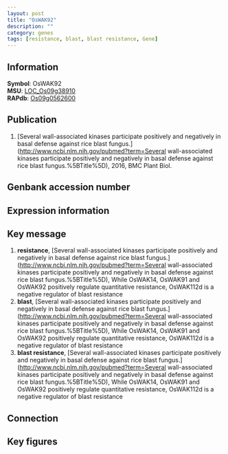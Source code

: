 ```yaml
---
layout: post
title: "OsWAK92"
description: ""
category: genes
tags: [resistance, blast, blast resistance, Gene]
---
```


## Information
__Symbol__: OsWAK92  
__MSU__: [LOC_Os09g38910](http://rice.plantbiology.msu.edu/cgi-bin/ORF_infopage.cgi?orf=LOC_Os09g38910)  
__RAPdb__: [Os09g0562600](http://rapdb.dna.affrc.go.jp/viewer/gbrowse_details/irgsp1?name=Os09g0562600)  

## Publication
1. [Several wall-associated kinases participate positively and negatively in basal defense against rice blast fungus.](http://www.ncbi.nlm.nih.gov/pubmed?term=Several wall-associated kinases participate positively and negatively in basal defense against rice blast fungus.%5BTitle%5D), 2016, BMC Plant Biol.

## Genbank accession number

## Expression information

## Key message
1. __resistance__, [Several wall-associated kinases participate positively and negatively in basal defense against rice blast fungus.](http://www.ncbi.nlm.nih.gov/pubmed?term=Several wall-associated kinases participate positively and negatively in basal defense against rice blast fungus.%5BTitle%5D),  While OsWAK14, OsWAK91 and OsWAK92 positively regulate quantitative resistance, OsWAK112d is a negative regulator of blast resistance
2. __blast__, [Several wall-associated kinases participate positively and negatively in basal defense against rice blast fungus.](http://www.ncbi.nlm.nih.gov/pubmed?term=Several wall-associated kinases participate positively and negatively in basal defense against rice blast fungus.%5BTitle%5D),  While OsWAK14, OsWAK91 and OsWAK92 positively regulate quantitative resistance, OsWAK112d is a negative regulator of blast resistance
3. __blast resistance__, [Several wall-associated kinases participate positively and negatively in basal defense against rice blast fungus.](http://www.ncbi.nlm.nih.gov/pubmed?term=Several wall-associated kinases participate positively and negatively in basal defense against rice blast fungus.%5BTitle%5D),  While OsWAK14, OsWAK91 and OsWAK92 positively regulate quantitative resistance, OsWAK112d is a negative regulator of blast resistance

## Connection

## Key figures


